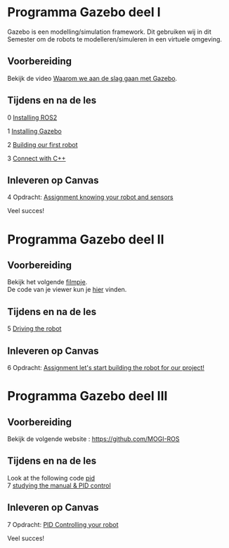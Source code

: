 # Programma Gazebo deel I
Gazebo is een modelling/simulation framework. Dit gebruiken wij in dit Semester om de robots te modelleren/simuleren in een virtuele omgeving. 

## Voorbereiding
Bekijk de video [Waarom we aan de slag gaan met Gazebo](https://www.youtube.com/watch?v=cgZElRSVHXY).  

## Tijdens en na de les

0 [Installing ROS2](0_Installing_ROS.md)

1 [Installing Gazebo](./1_Installing_gazebo.md)

2 [Building our first robot](./2_Building_our_first_robot.md)

3 [Connect with C++](./3_Connect_with_c.md)

## Inleveren op Canvas

4 Opdracht: [Assignment knowing your robot and sensors](./4_Assignment_knowing_your_robot_and_sensors.md)


Veel succes!

# Programma Gazebo deel II

## Voorbereiding
Bekijk het volgende [filmpje](https://www.youtube.com/watch?v=pY0vca2wpxo).  
De code van je viewer kun je [hier](./files/sdf_viewer.py) vinden.

## Tijdens en na de les

5 [Driving the robot](./5_Driving_the_robot.md)


## Inleveren op Canvas

6 Opdracht: [Assignment let's start building the robot for our project!](./6_Assignment_start_with_the_real_one.md)

# Programma Gazebo deel III

## Voorbereiding
Bekijk de volgende website : https://github.com/MOGI-ROS

## Tijdens en na de les

Look at the following code [pid](../../software/algoritmen_en_datastructuren/files/pid.md)  
7 [studying the manual & PID control](./7_Assignment_study_MOGI-ROS_manual.md)

## Inleveren op Canvas

7 Opdracht: [PID Controlling your robot](./7_Assignment_study_MOGI-ROS_manual.md)

Veel succes!
